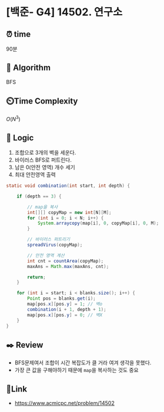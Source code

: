 
# [백준- G4] 14502. 연구소
## ⏰  **time**
90분

## :pushpin: **Algorithm**
BFS

## ⏲️**Time Complexity**
$O(N^3)$

## :round_pushpin: **Logic**

1. 조합으로 3개의 벽을 세운다.
2. 바이러스 BFS로 퍼트린다.
3. 남은 0(안전 영역) 개수 세기
4. 최대 안전영역 출력

```java
static void combination(int start, int depth) {

	if (depth == 3) {

		// map을 복사
		int[][] copyMap = new int[N][M];
		for (int i = 0; i < N; i++) {
			System.arraycopy(map[i], 0, copyMap[i], 0, M);
		}

		// 바이러스 퍼트리기
		spreadVirus(copyMap);

		// 안전 영역 계산
		int cnt = countArea(copyMap);
		maxAns = Math.max(maxAns, cnt);

		return;
	}

	for (int i = start; i < blanks.size(); i++) {
		Point pos = blanks.get(i);
		map[pos.x][pos.y] = 1; // 벽o
		combination(i + 1, depth + 1);
		map[pos.x][pos.y] = 0; // 벽X
	}
}
```

## :black_nib: **Review**
- BFS문제여서 조합이 시간 복잡도가 클 거라 여겨 생각을 못했다.
- 가장 큰 값을 구해야하기 때문에 `map`을 복사하는 것도 중요

## 📡**Link**
- https://www.acmicpc.net/problem/14502


